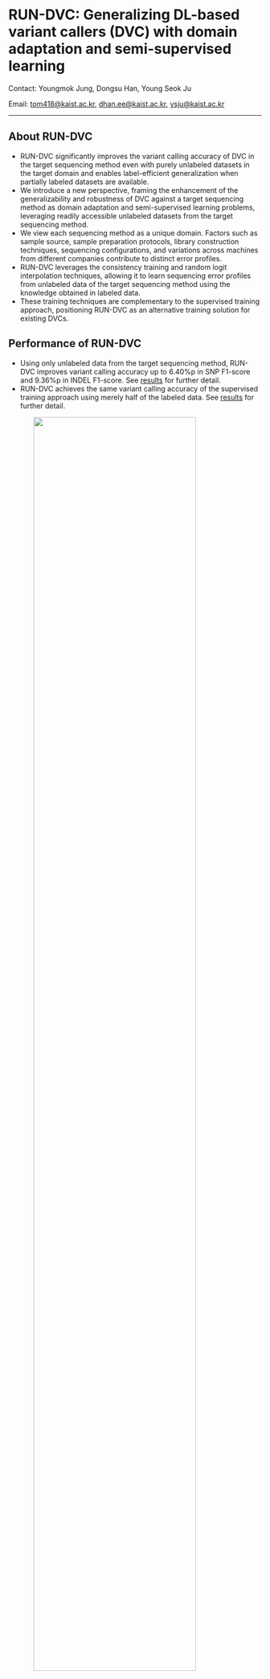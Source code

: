 # RUN-DVC: Generalizing DL-based variant callers (DVC) with domain adaptation and semi-supervised learning
Contact: Youngmok Jung, Dongsu Han, Young Seok Ju

Email: tom418@kaist.ac.kr, dhan.ee@kaist.ac.kr, ysju@kaist.ac.kr

---
## About RUN-DVC
- RUN-DVC significantly improves the variant calling accuracy of DVC in the target sequencing method even with purely unlabeled datasets in the target domain and enables label-efficient generalization when partially labeled datasets are available.
- We introduce a new perspective, framing the enhancement of the generalizability and robustness of DVC against a target sequencing method as domain adaptation and semi-supervised learning problems, leveraging readily accessible unlabeled datasets from the target sequencing method.
- We view each sequencing method as a unique domain. Factors such as sample source, sample preparation protocols, library construction techniques, sequencing configurations, and variations across machines from different companies contribute to distinct error profiles.
- RUN-DVC leverages the consistency training and random logit interpolation techniques, allowing it to learn sequencing error profiles from unlabeled data of the target sequencing method using the knowledge obtained in labeled data. 
- These training techniques are complementary to the supervised training approach, positioning RUN-DVC as an alternative training solution
for existing DVCs.

## Performance of RUN-DVC
- Using only unlabeled data from the target sequencing method, RUN-DVC improves variant calling accuracy up to 6.40%p in SNP F1-score and 9.36%p in INDEL F1-score. See [results](docs/results.md) for further detail.
- RUN-DVC achieves the same variant calling accuracy of the supervised training approach using merely half of the labeled data. See [results](docs/fig5.jpg) for further detail.

<!-- ## What RUN-DVC provides:
- presents an alternative to the supervised training methods in DVC.
- improves robustness of DVC against a specific sequencing method using its unlabeled datasets.
- achieves higher variant calling accuracy in a target sequencing method using fewer labels (nearly half) when partially labeled datasets are available.
- works on multiple sequencing platforms including Illumina, BGI, PacBio, and ONT. -->

<img src="docs/fig1-a.jpg" width="80%" style="margin-left: auto; margin-right: auto; display: block;"/>

<img src="docs/fig1-b.jpg" width="80%" style="margin-left: auto; margin-right: auto; display: block;"/>






---

## Table of Contents
  * [Prerequisites](#prerequisites)
  * [Environment setting](#environment-setting)
  * [Dataset generation](#dataset-generation)
  * [Training Pileup model](#training-pileup-model)
  * [Training CNN model with RUN-DVC](#training-cnn-model-with-run-dvc)
  * [Calling variants with trained models](#calling-variants-with-trained-models)
  * [Evaluation with hap.py](#evaluation-with-happy)
  * [Notes](#notes)
  * [Acknowledgement](#acknowledgement)
  * [Citation](#citation)

## Workflow for reproducing results of RUN-DVC
1. Generate labeled datasets from source domain.
2. Train pileup RNN model using source domain datasets. 
3. Generate unlabeled datasets from target sequencing method (target domain).
4. Train CNN model using both labeled and unlabeled datasets.
5. Variant calling with the trained model in target sequencing method.
---
## Server requirements 
- More than 100GB of RAM (minimum 64GB)
  -  this is due to multi-process data loader, revise the number of data loader thread in `train_rundvc.py` file.
- More than 10GB of GPU memory size
- More than 32 vCPUs

## Prerequisites
- Sequencing datasets (BAM and BAI files) to use as source domain (e.g., NovaSeq PCR-free dataset) [link](https://console.cloud.google.com/storage/browser/brain-genomics-public/research/sequencing/grch38/bam/novaseq/wgs_pcr_free?pageState=(%22StorageObjectListTable%22:(%22f%22:%22%255B%255D%22))&prefix=&forceOnObjectsSortingFiltering=false)
- Sequencing datasets (BAM and BAI files) to use as target domain (e.g., NovaSeq PCR-plus dataset) [link](https://console.cloud.google.com/storage/browser/brain-genomics-public/research/sequencing/grch38/bam/novaseq/wgs_pcr_plus?pageState=(%22StorageObjectListTable%22:(%22f%22:%22%255B%255D%22))&prefix=&forceOnObjectsSortingFiltering=false)
- Truth VCF and BED files for both source and target domain (for evaluation) [link](https://ftp-trace.ncbi.nlm.nih.gov/giab/ftp/release/)
- Reference genome
- [optional] Genome stratifications files [link](https://ftp-trace.ncbi.nlm.nih.gov/giab/ftp/release/genome-stratifications/)
---
## Environment setting 
- Please install NVIDIA Docker [Install Page Link](https://github.com/nvidia/nvidia-docker/wiki/Installation-(version-2.0)#installing-version-20) 
- You can use the docker-hub image or the Dockerfile_torch
```sh
# Please check your NVIDIA-driver version and supported Pytorch version
# For Pytorch 1.10
docker pull tom418/rundvc:1.10
# For Pytorch 2.x
docker pull tom418/rundvc:2.0
```
- or you can build your image locally
```sh
# Below builds RUNDVC docker image with Pytorch 1.10, change to 2.0 to use Pytorch 2.0
mkdir tmp_docker/
cp Dockerfile_torch_1.10 tmp_docker/Dockerfile
cd tmp_docker
docker build . --tag rundvc:1.10
```
- Run container with below command
```sh
sudo docker run -it --runtime=nvidia -e NVIDIA_VISIBLE_DEVICES=0,1 -v /<Your Folder>/:/data --ipc=host --name rundvc <Image_Name>
```
- Before proceeding, activate conda environment inside docker container
```sh
conda activate rundvc
```
---
## Dataset generation
- All commands should be executed inside the docker container.
### First, we need to compile realigner for short reads
```sh
cd preprocess/realign
g++ -std=c++14 -O1 -shared -fPIC -o realigner ssw_cpp.cpp ssw.c realigner.cpp
g++ -std=c++11 -shared -fPIC -o debruijn_graph -O3 debruijn_graph.cpp -I ${CONDA_PREFIX}/include -L ${CONDA_PREFIX}/lib
cd ../..
```
### Generating datasets
- We provide a template bash script for generating datasets in [data_scripts](data_scripts/) folder.
- Pair of two files (env_XXX.sh and make_dataset_XXX.sh) is required.

### Generating labeled datasets
- Please see `env.sh` for configuration and `make_dataset.sh` for labeled datasets generation.
- To generate pileup dataset see `make_dataset_pileup.sh`, it uses the same `env.sh` file for configuration.
- Note that, ONT datasets requires pileup model to generate full alignment datasets.

### Generating unlabeled datasets without Truth VCF files
- *Pileup model trained in the source domain is required* for generating unlabeled datasets, please download or generate pileup model before proceeding. 
- Pileup model is used to score candidate variants and is used for filtering when there are excessive number (over 20 million per human genome) of candidate variants. However, most of the short read datasets have candidate variants less than 20 million per single genome.
- Please see `env_ul.sh` and `make_ul_dataset.sh` for unlabeled datasets generation without Truth VCF files.
- `make_ul_dataset.sh` *assumes INDEL realignment is alreay performed during labeled dataset generation*. Uncomment the realignment code to use it.

---
## Training Pileup model
- RUN-DVC use source domain datasets to train pileup model.
- Pileup model is used for phasing long reads or filtering candidate variants at unlabeled dataset generation.
```sh
# Below is an example of training pileup model
MODEL_FOLDER_PATH="data/train_result_RUNDVC"
BINS_FOLDER_PATH="/data/data_bins_fix/data_bin_P_novaseq_pcr"
python /root/RUN-DVC/RUNDVC/Train_torch.py \
    --bin_fn ${BINS_FOLDER_PATH} \
    --ochk_prefix ${MODEL_FOLDER_PATH}/pileup \
    --add_indel_length True \
    --random_validation \
    --pileup \
    --platform ilmn
```

## Training CNN model with RUN-DVC
- Training RUNDVC.
```sh
# Below is an example of training RUNDVC script for Short reads
MODEL_FOLDER_PATH="data/train_result_RUNDVC"
mkdir -p ${MODEL_FOLDER_PATH}

BINS_FOLDER_PATH="/data/data_bins_fix/data_bin_F_novaseq_pcr"
UL_BINS_FOLDER_PATH="/data/data_bins_fix/data_NOSELECT_novaplus"
PLATFORM="ilmn"

python /root/RUN-DVC/RUNDVC/train_rundvc.py \
    --random_validation --maxEpoch 50 \
    --bin_fn ${BINS_FOLDER_PATH} \
    --bin_fn_ul ${UL_BINS_FOLDER_PATH} \
    --ochk_prefix ${MODEL_FOLDER_PATH} \
    --platform ${PLATFORM} \
    --USE_SWA True --swa_start_epoch 19
```

- Training BaselineBN or Full-label model and ablation study
```sh
# You can use below arguments to disable SSL or RLI module.
# If you disable those, it works in the supervised training method, BaselineBN
--USE_RLI False --USE_RLI False

# Below is an example for training in supervised manner, while providing validation error for both source and target domain.
MODEL_FOLDER_PATH="data/train_result_RUNDVC"
mkdir -p ${MODEL_FOLDER_PATH}

BINS_FOLDER_PATH="/data/data_bins_fix/data_bin_F_novaseq_pcr"
UL_BINS_FOLDER_PATH="/data/data_bins_fix/data_NOSELECT_novaplus"
PLATFORM="ilmn"

python /root/RUN-DVC/RUNDVC/train_rundvc.py \
    --random_validation --maxEpoch 50 \
    --bin_fn ${BINS_FOLDER_PATH} \
    --bin_fn_ul ${UL_BINS_FOLDER_PATH} \
    --ochk_prefix ${MODEL_FOLDER_PATH} \
    --platform ${PLATFORM} \
    --USE_SWA True --USE_RLI False --USE_RLI False --swa_start_epoch 19

```

- Training RUNDVC in SSDA setting
```sh
# Additional parameters are used for SSDA setting
# --bin_fn_tl is for the directory of target labeled datasets
# --tl_size is the amount of labeled datasets to use
# --seed for setting random seed

# Below is an example for training in SSDA setting.
MODEL_FOLDER_PATH="data/train_result_RUNDVC"
mkdir -p ${MODEL_FOLDER_PATH}

BINS_FOLDER_PATH="/data/data_bins_fix/data_bin_F_novaseq_pcr"
TL_BINS_FOLDER_PATH="/data/data_bins_fix/data_NOSELECT_novaplus"
UL_BINS_FOLDER_PATH="/data/data_bins_fix/data_NOSELECT_novaplus"
PLATFORM="ilmn"

python /root/RUN-DVC/RUNDVC/train_rundvc.py \
    --random_validation --maxEpoch 50 \
    --bin_fn ${BINS_FOLDER_PATH} \
    --bin_fn_ul ${UL_BINS_FOLDER_PATH} \
    --bin_fn_tl ${TL_BINS_FOLDER_PATH} \
    --ochk_prefix ${MODEL_FOLDER_PATH} \
    --platform ${PLATFORM} \
    --USE_SWA True  --swa_start_epoch 19 --tl_size 100000 --seed 1

```
---
## Calling variants with trained models
### Trained CNN models should be merged into single model before being used
- Use below command to merge encoder and classifier.
```sh
# Please revise the arguments
python /root/RUN-DVC/RUNDVC/merge_model.py --model <SAVE_MODEL.best> --output <Output Directory> --platform <ilmn,hifi,ont>
``` 

### We provide scripts for calling variants with the trained models of RUN-DVC framework. 
- See `rundvc_callvariants.sh` or example below.
```sh
# Please revise the arguments before using.
# For short reads
mkdir -p /data/output/calls/
BAM_FILE="/data/HG003.novaseq.pcr-free.30x.dedup.grch38.bam"
DATA_NAME="baseline_novaplus2novafree"
MODEL="/data/rundmc/baseline_novaplus.pt"
./run_rundmc.sh \
  --rundvc_call_mut \
  --bam_fn=${BAM_FILE} \
  --bed_fn=/data/data_HG00X/HG003_GRCh38_1_22_v4.2.1_benchmark.bed  \
  --ref_fn=/data/human_ref/hg38/Homo_sapiens_assembly38.fasta \
  --threads=94 \
  --chunk_num=50 \
  --platform="ilmn" \
  --fa_model=${MODEL} \
  --no_phasing_for_fa \
  --output=/data/output/calls/rundvc_${DATA_NAME}

# for Pacbio HIFI with pileup model
P_MODEL="/data/rundmc/p_model.pt"
FA_MODEL="/data/rundmc/fa_model.pt"
./run_rundmc.sh \
  --rundvc_call_mut \
  --bam_fn=${BAM_FILE} \
  --bed_fn=/data/data_HG00X/HG003_GRCh38_1_22_v4.2.1_benchmark.bed  \
  --ref_fn=/data/human_ref/hg38/Homo_sapiens_assembly38.fasta \
  --threads=94 \
  --chunk_num=50 \
  --platform="hifi" \
  --pileup_model=${P_MODEL} \
  --fa_model=${FA_MODEL} \
  --no_phasing_for_fa \
  --output=/data/output/calls/rundvc_${DATA_NAME}


# for ONT with pileup model
P_MODEL="/data/rundmc/p_model.pt"
FA_MODEL="/data/rundmc/fa_model.pt"
./run_rundmc.sh \
  --rundvc_call_mut \
  --bam_fn=${BAM_FILE} \
  --bed_fn=/data/data_HG00X/HG003_GRCh38_1_22_v4.2.1_benchmark.bed  \
  --ref_fn=/data/human_ref/hg38/Homo_sapiens_assembly38.fasta \
  --threads=94 \
  --chunk_num=50 \
  --platform="ont" \
  --pileup_model=${P_MODEL} \
  --fa_model=${FA_MODEL} \
  --no_phasing_for_fa \
  --output=/data/output/calls/rundvc_${DATA_NAME}
```

---
## Evaluation with hap.py
- You should download stratifications from [here](https://ftp-trace.ncbi.nlm.nih.gov/giab/ftp/release/genome-stratifications/).
- See [here](https://github.com/genome-in-a-bottle/genome-stratifications/) for descriptions of stratifications
```sh
# Below is an example of running hap.py with stratifications
mkdir -p /data/output/full_label
docker run -it -v /ssd2:/data pkrusche/hap.py /opt/hap.py/bin/hap.py \
        /data/data_HG00X/HG003_GRCh38_1_22_v4.2.1_benchmark.vcf.gz \
        /data/rundmc/Fulllabel_hiseqX/merge_output.vcf.gz \
         -o /data/output/full_label/full_label_hg003_hiseqX \
         -r /data/human_ref/hg38/Homo_sapiens_assembly38.fasta \
         -f /data/data_HG00X/HG003_GRCh38_1_22_v4.2.1_benchmark.bed \
          --threads 64 --engine=vcfeval  --roc QUAL \
          --stratification /data/genome-stratifications/GRCh38/v3.1-GRCh38-all-stratifications.tsv

```

---
## Notes

* RUNDVC uses a significant amount of CPU during training owing to data augmentations.

## Acknowledgement
- RUN-DVC heaviliy makes use of open source project [Clair3](https://github.com/HKU-BAL/Clair3).
```
This project includes codes from Clair3, which is licensed under BSD 3-Clause License. 
The original source code for Clair3 can be found at https://github.com/HKU-BAL/Clair3.
The modifications to Clair3 in this project are made by Youngmok Jung and are licensed under the BSD 3-Clause license. 
```
## Citation

If you found RUN-DVC interesting and want to cite! Please cite the following [paper]()
<!-- **Youngmok Jung, Dongsu Han, BWA-MEME: BWA-MEM emulated with a machine learning approach, Bioinformatics, Volume 38, Issue 9, 1 May 2022, Pages 2404–2413, https://doi.org/10.1093/bioinformatics/btac137** -->


```
@article{
}

```

## Future works
- Training DVC on simulated reads and transfering knowledge to real-world data
- Extending RUN-DVC to somatic mutation calling
- Active learning for improving label-efficiency
- Improving performance of RUN-DVC with hyper-parameter adjustment and data-augmentations
- Evaluating in RUN-DVC on different species
